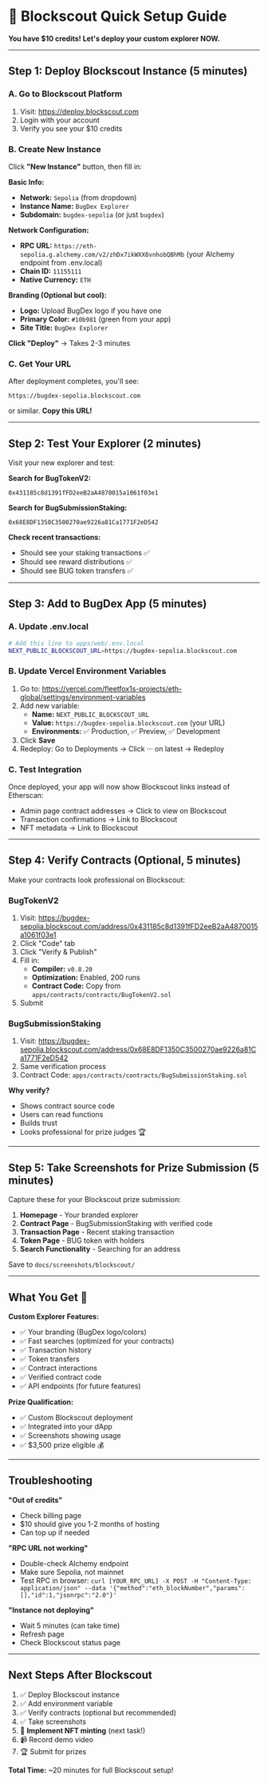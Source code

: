 # 🚀 Blockscout Quick Setup Guide

**You have $10 credits! Let's deploy your custom explorer NOW.**

---

## Step 1: Deploy Blockscout Instance (5 minutes)

### A. Go to Blockscout Platform
1. Visit: https://deploy.blockscout.com
2. Login with your account
3. Verify you see your $10 credits

### B. Create New Instance
Click **"New Instance"** button, then fill in:

**Basic Info:**
- **Network:** `Sepolia` (from dropdown)
- **Instance Name:** `BugDex Explorer`
- **Subdomain:** `bugdex-sepolia` (or just `bugdex`)

**Network Configuration:**
- **RPC URL:** `https://eth-sepolia.g.alchemy.com/v2/zhDx7ikWXX8vnhobQBhMb` (your Alchemy endpoint from .env.local)
- **Chain ID:** `11155111`
- **Native Currency:** `ETH`

**Branding (Optional but cool):**
- **Logo:** Upload BugDex logo if you have one
- **Primary Color:** `#10b981` (green from your app)
- **Site Title:** `BugDex Explorer`

**Click "Deploy"** → Takes 2-3 minutes

### C. Get Your URL
After deployment completes, you'll see:
```
https://bugdex-sepolia.blockscout.com
```
or similar. **Copy this URL!**

---

## Step 2: Test Your Explorer (2 minutes)

Visit your new explorer and test:

**Search for BugTokenV2:**
```
0x431185c8d1391fFD2eeB2aA4870015a1061f03e1
```

**Search for BugSubmissionStaking:**
```
0x68E8DF1350C3500270ae9226a81Ca1771F2eD542
```

**Check recent transactions:**
- Should see your staking transactions ✅
- Should see reward distributions ✅
- Should see BUG token transfers ✅

---

## Step 3: Add to BugDex App (5 minutes)

### A. Update .env.local
```bash
# Add this line to apps/web/.env.local
NEXT_PUBLIC_BLOCKSCOUT_URL=https://bugdex-sepolia.blockscout.com
```

### B. Update Vercel Environment Variables
1. Go to: https://vercel.com/fleetfox1s-projects/eth-global/settings/environment-variables
2. Add new variable:
   - **Name:** `NEXT_PUBLIC_BLOCKSCOUT_URL`
   - **Value:** `https://bugdex-sepolia.blockscout.com` (your URL)
   - **Environments:** ✅ Production, ✅ Preview, ✅ Development
3. Click **Save**
4. Redeploy: Go to Deployments → Click ··· on latest → Redeploy

### C. Test Integration
Once deployed, your app will now show Blockscout links instead of Etherscan:
- Admin page contract addresses → Click to view on Blockscout
- Transaction confirmations → Link to Blockscout
- NFT metadata → Link to Blockscout

---

## Step 4: Verify Contracts (Optional, 5 minutes)

Make your contracts look professional on Blockscout:

### BugTokenV2
1. Visit: https://bugdex-sepolia.blockscout.com/address/0x431185c8d1391fFD2eeB2aA4870015a1061f03e1
2. Click "Code" tab
3. Click "Verify & Publish"
4. Fill in:
   - **Compiler:** `v0.8.20`
   - **Optimization:** Enabled, 200 runs
   - **Contract Code:** Copy from `apps/contracts/contracts/BugTokenV2.sol`
5. Submit

### BugSubmissionStaking
1. Visit: https://bugdex-sepolia.blockscout.com/address/0x68E8DF1350C3500270ae9226a81Ca1771F2eD542
2. Same verification process
3. Contract Code: `apps/contracts/contracts/BugSubmissionStaking.sol`

**Why verify?**
- Shows contract source code
- Users can read functions
- Builds trust
- Looks professional for prize judges 🏆

---

## Step 5: Take Screenshots for Prize Submission (5 minutes)

Capture these for your Blockscout prize submission:

1. **Homepage** - Your branded explorer
2. **Contract Page** - BugSubmissionStaking with verified code
3. **Transaction Page** - Recent staking transaction
4. **Token Page** - BUG token with holders
5. **Search Functionality** - Searching for an address

Save to `docs/screenshots/blockscout/`

---

## What You Get 🎁

**Custom Explorer Features:**
- ✅ Your branding (BugDex logo/colors)
- ✅ Fast searches (optimized for your contracts)
- ✅ Transaction history
- ✅ Token transfers
- ✅ Contract interactions
- ✅ Verified contract code
- ✅ API endpoints (for future features)

**Prize Qualification:**
- ✅ Custom Blockscout deployment
- ✅ Integrated into your dApp
- ✅ Screenshots showing usage
- ✅ $3,500 prize eligible 💰

---

## Troubleshooting

**"Out of credits"**
- Check billing page
- $10 should give you 1-2 months of hosting
- Can top up if needed

**"RPC URL not working"**
- Double-check Alchemy endpoint
- Make sure Sepolia, not mainnet
- Test RPC in browser: `curl [YOUR_RPC_URL] -X POST -H "Content-Type: application/json" --data '{"method":"eth_blockNumber","params":[],"id":1,"jsonrpc":"2.0"}'`

**"Instance not deploying"**
- Wait 5 minutes (can take time)
- Refresh page
- Check Blockscout status page

---

## Next Steps After Blockscout

1. ✅ Deploy Blockscout instance
2. ✅ Add environment variable
3. ✅ Verify contracts (optional but recommended)
4. ✅ Take screenshots
5. 🚀 **Implement NFT minting** (next task!)
6. 📹 Record demo video
7. 🏆 Submit for prizes

**Total Time:** ~20 minutes for full Blockscout setup!
